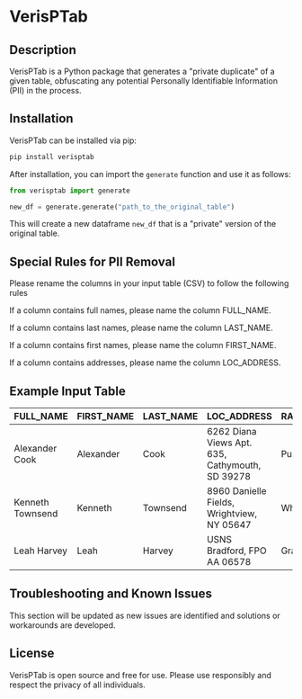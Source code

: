 # VerisPTab

## Description
VerisPTab is a Python package that generates a "private duplicate" of a given table, obfuscating any potential Personally Identifiable Information (PII) in the process. 

## Installation
VerisPTab can be installed via pip:

```bash
pip install verisptab
```

After installation, you can import the `generate` function and use it as follows:

```python
from verisptab import generate

new_df = generate.generate("path_to_the_original_table")
```

This will create a new dataframe `new_df` that is a "private" version of the original table.

## Special Rules for PII Removal
Please rename the columns in your input table (CSV) to follow the following rules

If a column contains full names, please name the column FULL_NAME.

If a column contains last names, please name the column LAST_NAME.

If a column contains first names, please name the column FIRST_NAME.

If a column contains addresses, please name the column LOC_ADDRESS.


## Example Input Table
| FULL_NAME        | FIRST_NAME | LAST_NAME | LOC_ADDRESS                               | RANDOM_COLOR | RANDOM_INTEGER | Email                         | Phone Number     |
|------------------|------------|-----------|-------------------------------------------|--------------|----------------|-------------------------------|------------------|
| Alexander Cook   | Alexander  | Cook      | 6262 Diana Views Apt. 635, Cathymouth, SD 39278 | Purple       | 362            | alexander.cook@fakeemail.com  | 792-322-1210x91380 |
| Kenneth Townsend | Kenneth    | Townsend  | 8960 Danielle Fields, Wrightview, NY 05647 | White        | 570            | kenneth.townsend@fakeemail.com | 367.691.1088x8574  |
| Leah Harvey      | Leah       | Harvey    | USNS Bradford, FPO AA 06578               | Gray         | 500            | leah.harvey@fakeemail.com     | 232.914.1072x685   |


## Troubleshooting and Known Issues
This section will be updated as new issues are identified and solutions or workarounds are developed.

## License
VerisPTab is open source and free for use. Please use responsibly and respect the privacy of all individuals. 
